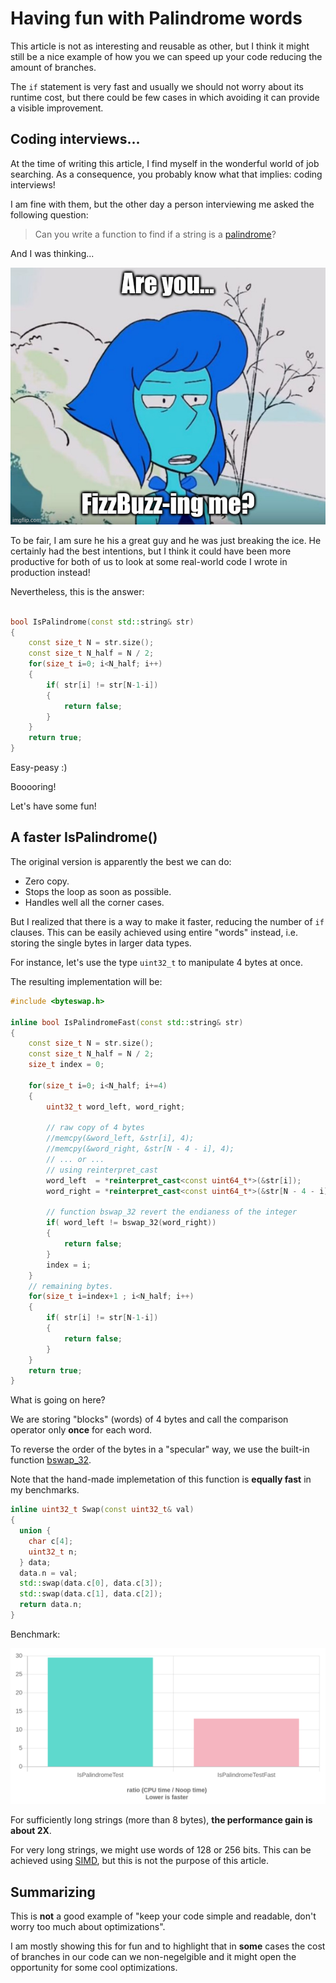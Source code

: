 # Having fun with Palindrome words

This article is not as interesting and reusable as other, but I think it might still be a nice example of how you we can speed up your code reducing the amount of branches.

The `if` statement is very fast and usually we should not worry about its runtime cost, but there could be few cases in which avoiding it can provide a visible improvement.

## Coding interviews...

At the time of writing this article, I find myself in the wonderful world of job searching. As a consequence, you probably know what that implies: coding interviews!

I am fine with them, but the other day a person interviewing me asked the following question:

> Can you write a function to find if a string is a [palindrome](https://en.wikipedia.org/wiki/Palindrome)?

And I was thinking...

![fizzbuss](img/fizzbuzz.jpg)

To be fair, I am sure he his a great guy and he was just breaking the ice. He certainly had the best intentions, but I think it could have been more productive for both of us to look at some real-world code I wrote in production instead!

Nevertheless, this is the answer:

```C++

bool IsPalindrome(const std::string& str)
{
    const size_t N = str.size();
    const size_t N_half = N / 2;
    for(size_t i=0; i<N_half; i++)
    {
        if( str[i] != str[N-1-i])
        {
            return false;
        }
    }
    return true;
}
```

Easy-peasy :)

Booooring!

Let's have some fun!

## A faster IsPalindrome()

The original version is apparently the best we can do:

- Zero copy.
- Stops the loop as soon as possible.
- Handles well all the corner cases.

But I realized that there is a way to make it faster, reducing the number of `if` clauses. 
This can be easily achieved using entire "words" instead, i.e. storing the single bytes in larger data types.

For instance, let's use the type `uint32_t` to manipulate 4 bytes at once.

The resulting implementation will be:

```C++
#include <byteswap.h>

inline bool IsPalindromeFast(const std::string& str)
{
    const size_t N = str.size();
    const size_t N_half = N / 2;
    size_t index = 0;
    
    for(size_t i=0; i<N_half; i+=4)
    {
        uint32_t word_left, word_right;

        // raw copy of 4 bytes
        //memcpy(&word_left, &str[i], 4);
        //memcpy(&word_right, &str[N - 4 - i], 4);
        // ... or ...
        // using reinterpret_cast
        word_left  = *reinterpret_cast<const uint64_t*>(&str[i]);
        word_right = *reinterpret_cast<const uint64_t*>(&str[N - 4 - i]);

        // function bswap_32 revert the endianess of the integer
        if( word_left != bswap_32(word_right))
        {
            return false;
        }
        index = i;
    }
    // remaining bytes. 
    for(size_t i=index+1 ; i<N_half; i++)
    {
        if( str[i] != str[N-1-i])
        {
            return false;
        }
    }
    return true;
}
```

What is going on here?

We are storing "blocks" (words) of 4 bytes and call the comparison operator only **once** for each word.

To reverse the order of the bytes in a "specular" way, we use the built-in function [bswap_32](https://man7.org/linux/man-pages/man3/bswap_32.3.html).

Note that the hand-made implemetation of this function is **equally fast** in my benchmarks.

```C++
inline uint32_t Swap(const uint32_t& val)
{
  union {
    char c[4];
    uint32_t n;
  } data;
  data.n = val;
  std::swap(data.c[0], data.c[3]);
  std::swap(data.c[1], data.c[2]);
  return data.n;
}
```

Benchmark:

![palindrome_benchmark.png](img/palindrome_benchmark.png)

For sufficiently long strings (more than 8 bytes), **the performance gain is about 2X**.

For very long strings, we might use words of 128 or 256 bits. This can be achieved using [SIMD](https://stackoverflow.blog/2020/07/08/improving-performance-with-simd-intrinsics-in-three-use-cases/), but this is not the purpose of this article.

## Summarizing

This is **not** a good example of "keep your code simple and readable, don't worry too much about optimizations".

I am mostly showing this for fun and to highlight that in **some** cases the cost of branches in our code can we non-negelgible and it might open the opportunity for some cool optimizations.
